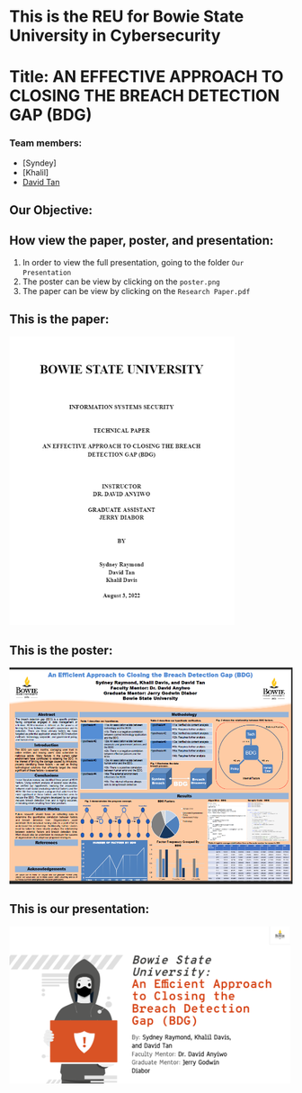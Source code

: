 # This is the REU for Bowie State University in Cybersecurity

# Title: AN EFFECTIVE APPROACH TO CLOSING THE BREACH DETECTION GAP (BDG) 

### Team members: 
- [Syndey]
- [Khalil]
- [David Tan](https://github.com/skytruong90)

## Our Objective: 

## How view the paper, poster, and presentation:
1. In order to view the full presentation, going to the folder `Our Presentation`
2. The poster can be view by clicking on the `poster.png`
3. The paper can be view by clicking on the `Research Paper.pdf`

## This is the paper:
<img src="Paper pic.png" width="400">

## This is the poster:
<img src="poster.png" width="600">

## This is our presentation:
<img src="presentation.png" width="500">
